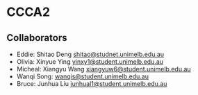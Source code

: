 # CCCA2

## Collaborators
- Eddie: Shitao Deng <shitao@studnet.unimelb.edu.au>
- Olivia: Xinyue Ying <yinxy1@student.unimelb.edu.au>
- Micheal: Xiangyu Wang <xiangyuw6@student.unimelb.edu.au>
- Wanqi Song: <wanqis@student.unimelb.edu.au>
- Bruce: Junhua Liu <junhual1@student.unimelb.edu.au>
